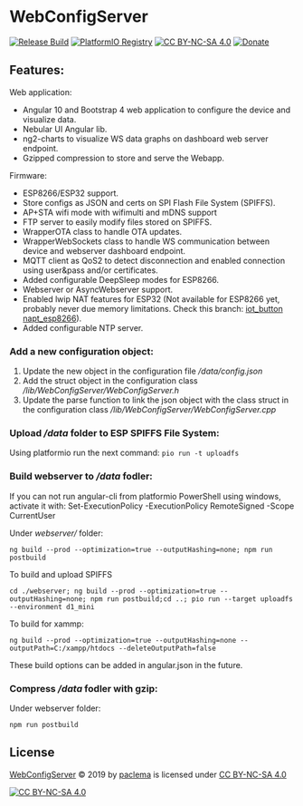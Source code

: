 # WebConfigServer
[![Release Build](https://github.com/paclema/WebConfigServer/actions/workflows/release.yml/badge.svg)](https://github.com/paclema/WebConfigServer/actions/workflows/release.yml)
[![PlatformIO Registry](https://badges.registry.platformio.org/packages/paclema/library/WebConfigServer.svg?version=2.3.1)](https://registry.platformio.org/libraries/paclema/WebConfigServer)
[![CC BY-NC-SA 4.0][cc-by-nc-sa-shield]][cc-by-nc-sa]
[![Donate](https://img.shields.io/badge/Donate-PayPal-blue.svg?color=yellow)](https://www.paypal.com/donate/?business=8PXZ598XDGAS2&no_recurring=0&currency_code=EUR&source=url)

## Features:

Web application:
* Angular 10 and Bootstrap 4 web application to configure the device and visualize data.
* Nebular UI Angular lib.
* ng2-charts to visualize WS data graphs on dashboard web server endpoint.
* Gzipped compression to store and serve the Webapp.

Firmware:
* ESP8266/ESP32 support.
* Store configs as JSON and certs on SPI Flash File System (SPIFFS).
* AP+STA wifi mode with wifimulti and mDNS support
* FTP server to easily modify files stored on SPIFFS.
* WrapperOTA class to handle OTA updates.
* WrapperWebSockets class to handle WS communication between device and webserver dashboard endpoint.
* MQTT client as QoS2 to detect disconnection and enabled connection using user&pass and/or certificates.
* Added configurable DeepSleep modes for ESP8266.
* Webserver or AsyncWebserver support.
* Enabled lwip NAT features for ESP32 (Not available for ESP8266 yet, probably never due memory limitations. Check this branch: [iot_button napt_esp8266](https://github.com/paclema/iot_button/tree/napt_esp8266)).
* Added configurable NTP server.


### Add a new configuration object:
1. Update the new object in the configuration file _/data/config.json_
2. Add the struct object in the configuration class _/lib/WebConfigServer/WebConfigServer.h_
3. Update the parse function to link the json object with the class struct in the configuration class _/lib/WebConfigServer/WebConfigServer.cpp_


### Upload _/data_ folder to ESP SPIFFS File System:

Using platformio run the next command: `pio run -t uploadfs`


### Build webserver to _/data_ fodler:
If you can not run angular-cli from platformio PowerShell using windows, activate it with:
Set-ExecutionPolicy -ExecutionPolicy RemoteSigned -Scope CurrentUser

Under _webserver/_ folder:
```console
ng build --prod --optimization=true --outputHashing=none; npm run postbuild
```

To build and upload SPIFFS
```console
cd ./webserver; ng build --prod --optimization=true --outputHashing=none; npm run postbuild;cd ..; pio run --target uploadfs --environment d1_mini
```

To build for xammp:
```console
ng build --prod --optimization=true --outputHashing=none --outputPath=C:/xampp/htdocs --deleteOutputPath=false
```

These build options can be added in angular.json in the future.

### Compress _/data_ fodler with gzip:
Under webserver folder:

```console
npm run postbuild
```

## License
<p xmlns:cc="http://creativecommons.org/ns#" xmlns:dct="http://purl.org/dc/terms/"><a property="dct:title" rel="cc:attributionURL" href="https://github.com/paclema/WebConfigServer">WebConfigServer</a> © 2019 by <a rel="cc:attributionURL dct:creator" property="cc:attributionName" href="http://www.paclema.com/">paclema</a> is licensed under <a href="http://creativecommons.org/licenses/by-nc-sa/4.0/?ref=chooser-v1" target="_blank" rel="license noopener noreferrer" style="display:inline-block;">CC BY-NC-SA 4.0<!-- <img style="height:22px!important;margin-left:3px;vertical-align:text-bottom;" src="https://mirrors.creativecommons.org/presskit/icons/cc.svg?ref=chooser-v1"><img style="height:22px!important;margin-left:3px;vertical-align:text-bottom;" src="https://mirrors.creativecommons.org/presskit/icons/by.svg?ref=chooser-v1"><img style="height:22px!important;margin-left:3px;vertical-align:text-bottom;" src="https://mirrors.creativecommons.org/presskit/icons/nc.svg?ref=chooser-v1"><img style="height:22px!important;margin-left:3px;vertical-align:text-bottom;" src="https://mirrors.creativecommons.org/presskit/icons/sa.svg?ref=chooser-v1">--></a></p> 

[![CC BY-NC-SA 4.0][cc-by-nc-sa-image]][cc-by-nc-sa]

[cc-by-nc-sa]: http://creativecommons.org/licenses/by-nc-sa/4.0/
[cc-by-nc-sa-image]: https://licensebuttons.net/l/by-nc-sa/4.0/88x31.png
[cc-by-nc-sa-shield]: https://img.shields.io/badge/License-CC%20BY--NC--SA%204.0-lightgrey.svg

